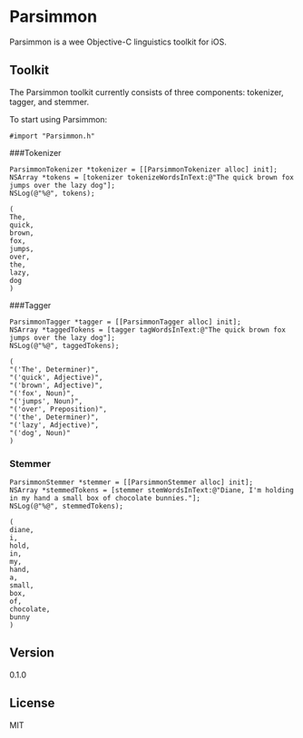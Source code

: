 Parsimmon
=========

Parsimmon is a wee Objective-C linguistics toolkit for iOS.


Toolkit
----

The Parsimmon toolkit currently consists of three components: tokenizer, tagger, and stemmer.

To start using Parsimmon:
<pre><code>#import "Parsimmon.h"</code></pre>

###Tokenizer

<pre><code>ParsimmonTokenizer *tokenizer = [[ParsimmonTokenizer alloc] init];
NSArray *tokens = [tokenizer tokenizeWordsInText:@"The quick brown fox jumps over the lazy dog"];
NSLog(@"%@", tokens);
</code></pre>

<pre><code>(
The,
quick,
brown,
fox,
jumps,
over,
the,
lazy,
dog
)
</code></pre>


###Tagger

<pre><code>ParsimmonTagger *tagger = [[ParsimmonTagger alloc] init];
NSArray *taggedTokens = [tagger tagWordsInText:@"The quick brown fox jumps over the lazy dog"];
NSLog(@"%@", taggedTokens);
</code></pre>

<pre><code>(
"('The', Determiner)",
"('quick', Adjective)",
"('brown', Adjective)",
"('fox', Noun)",
"('jumps', Noun)",
"('over', Preposition)",
"('the', Determiner)",
"('lazy', Adjective)",
"('dog', Noun)"
)
</code></pre>


### Stemmer
<pre><code>ParsimmonStemmer *stemmer = [[ParsimmonStemmer alloc] init];
NSArray *stemmedTokens = [stemmer stemWordsInText:@"Diane, I'm holding in my hand a small box of chocolate bunnies."];
NSLog(@"%@", stemmedTokens);
</code></pre>

<pre><code>(
diane,
i,
hold,
in,
my,
hand,
a,
small,
box,
of,
chocolate,
bunny
)
</code></pre>


Version
----

0.1.0


License
----

MIT
